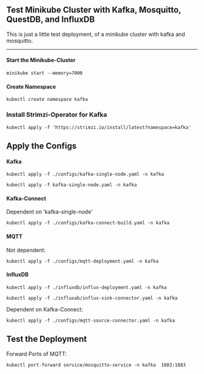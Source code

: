 ## Test Minikube Cluster with Kafka, Mosquitto, QuestDB, and InfluxDB

This is just a little test deployment, of a minikube cluster with kafka and mosquitto.


---
#### Start the Minikube-Cluster
```shell
minikube start --memory=7000
```

#### Create Namespace

```shell
kubectl create namespace kafka
```

### Install Strimzi-Operator for Kafka
```shell
kubectl apply -f 'https://strimzi.io/install/latest?namespace=kafka'
```

## Apply the Configs

#### Kafka
```shell
kubectl apply -f ./configs/kafka-single-node.yaml -n kafka
```

```shell
kubectl apply -f kafka-single-node.yaml -n kafka
```

#### Kafka-Connect

Dependent on 'kafka-single-node'
```shell
kubectl apply -f ./configs/kafka-connect-build.yaml -n kafka
```

#### MQTT

Not dependent:
```shell
kubectl apply -f ./configs/mqtt-deployment.yaml -n kafka
```

#### InfluxDB

```shell
kubectl apply -f ./influxdb/influx-deployment.yaml -n kafka
```

```shell
kubectl apply -f ./influxab/influx-sink-connector.yaml -n kafka
```

Dependent on Kafka-Connect:
```shell
kubectl apply -f ./configs/mqtt-source-connector.yaml -n kafka
```

## Test the Deployment
Forward Ports of MQTT:
```shell
kubectl port-forward service/mosquitto-service -n kafka  1883:1883
```


